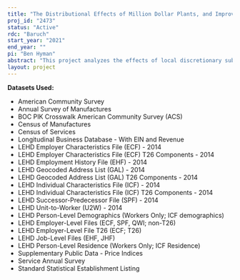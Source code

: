 ```yaml
---
title: "The Distributional Effects of Million Dollar Plants, and Improvements to the Unit-to-Worker (U2W) and Employer Characteristics File (ECF) in the LEHD"
proj_id: "2473"
status: "Active"
rdc: "Baruch"
start_year: "2021"
end_year: ""
pi: "Ben Hyman"
abstract: "This project analyzes the effects of local discretionary subsidies on worker-level outcomes in the Longitudinal Employer-Household Dynamics (LEHD) infrastructure files. How does winning a subsidy competition affect the wages and employment status of local workers compared to workers in runner-up locations? Using a newly assembled dataset on the universe of establishment entry and expansion decisions linked to local incentives (Slattery, 2020), the project will be the first to produce comprehensive estimates of the distributional effects of these prominent place-based policies at the worker level. The research design compares the outcomes of individuals in localities that win "Million Dollar Plants" with those of individuals in localities that are the runner-up in the competition for the plant. This quasi-experimental design uses the individuals in the runner-up locations to identify what would have happened to individuals in the winning location absent the new establishment entry."
layout: project
---
```


**Datasets Used:**

  - American Community Survey 
  - Annual Survey of Manufactures 
  - BOC PIK Crosswalk American Community Survey (ACS) 
  - Census of Manufactures 
  - Census of Services 
  - Longitudinal Business Database - With EIN and Revenue 
  - LEHD Employer Characteristics File (ECF) - 2014 
  - LEHD Employer Characteristics File (ECF) T26 Components - 2014 
  - LEHD Employment History File (EHF) - 2014 
  - LEHD Geocoded Address List (GAL) - 2014 
  - LEHD Geocoded Address List (GAL) T26 Components - 2014 
  - LEHD Individual Characteristics File (ICF) - 2014 
  - LEHD Individual Characteristics File (ICF) T26 Components - 2014 
  - LEHD Successor-Predecessor File (SPF) - 2014 
  - LEHD Unit-to-Worker (U2W) - 2014 
  - LEHD Person-Level Demographics (Workers Only; ICF demographics) 
  - LEHD Employer-Level Files (ECF, SPF, QWI; non-T26) 
  - LEHD Employer-Level File T26 (ECF; T26) 
  - LEHD Job-Level Files (EHF, JHF) 
  - LEHD Person-Level Residence (Workers Only; ICF Residence) 
  - Supplementary Public Data - Price Indices 
  - Service Annual Survey 
  - Standard Statistical Establishment Listing 

